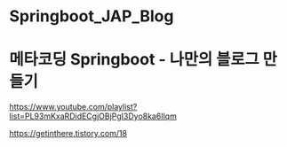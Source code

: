 # Springboot_JAP_Blog

# 메타코딩 Springboot - 나만의 블로그 만들기
https://www.youtube.com/playlist?list=PL93mKxaRDidECgjOBjPgI3Dyo8ka6Ilqm

https://getinthere.tistory.com/18
